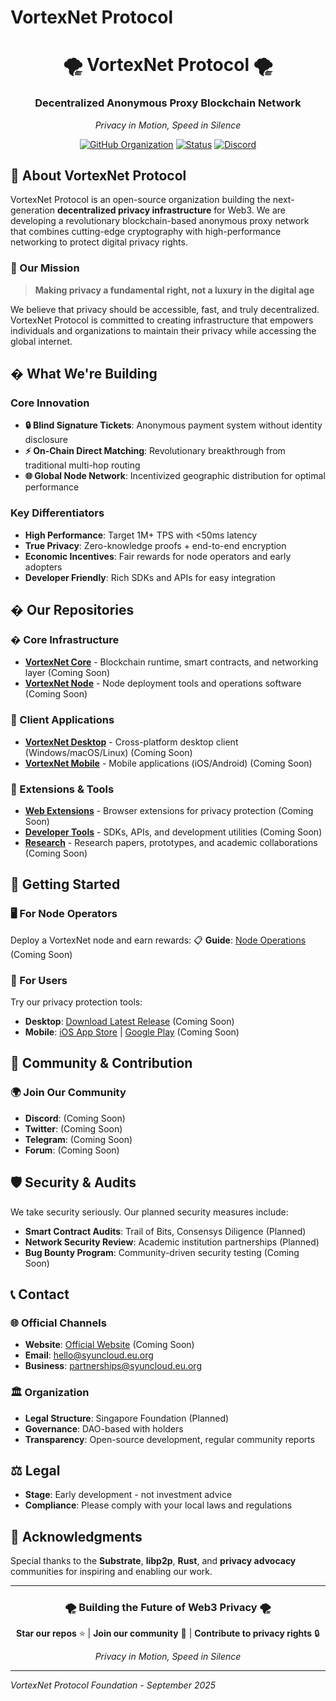 # VortexNet Protocol

<div align="center">
  <h1>🌪️ VortexNet Protocol 🌪️</h1>
  <h3>Decentralized Anonymous Proxy Blockchain Network</h3>
  <p><em>Privacy in Motion, Speed in Silence</em></p>
  
  [![GitHub Organization](https://img.shields.io/badge/GitHub-VortexNet--Protocol-181717?logo=github)](https://github.com/VortexNet-Protocol)
  [![Status](https://img.shields.io/badge/Status-Development-orange)](https://github.com/VortexNet-Protocol)
  [![Discord](https://img.shields.io/badge/Discord-Coming%20Soon-7289da)](https://discord.gg/vortexnet)
</div>

## 🎯 About VortexNet Protocol

VortexNet Protocol is an open-source organization building the next-generation **decentralized privacy infrastructure** for Web3. We are developing a revolutionary blockchain-based anonymous proxy network that combines cutting-edge cryptography with high-performance networking to protect digital privacy rights.

### 🌟 Our Mission
> **Making privacy a fundamental right, not a luxury in the digital age**

We believe that privacy should be accessible, fast, and truly decentralized. VortexNet Protocol is committed to creating infrastructure that empowers individuals and organizations to maintain their privacy while accessing the global internet.

## �️ What We're Building

### Core Innovation
- **🔒 Blind Signature Tickets**: Anonymous payment system without identity disclosure
- **⚡ On-Chain Direct Matching**: Revolutionary breakthrough from traditional multi-hop routing
- **🌐 Global Node Network**: Incentivized geographic distribution for optimal performance

### Key Differentiators
- **High Performance**: Target 1M+ TPS with <50ms latency
- **True Privacy**: Zero-knowledge proofs + end-to-end encryption
- **Economic Incentives**: Fair rewards for node operators and early adopters
- **Developer Friendly**: Rich SDKs and APIs for easy integration

## � Our Repositories

### � Core Infrastructure
- **[VortexNet Core](https://github.com/VortexNet-Protocol/core)** - Blockchain runtime, smart contracts, and networking layer (Coming Soon)
- **[VortexNet Node](https://github.com/VortexNet-Protocol/node)** - Node deployment tools and operations software (Coming Soon)

### 📱 Client Applications
- **[VortexNet Desktop](https://github.com/VortexNet-Protocol/desktop)** - Cross-platform desktop client (Windows/macOS/Linux) (Coming Soon)
- **[VortexNet Mobile](https://github.com/VortexNet-Protocol/mobile)** - Mobile applications (iOS/Android) (Coming Soon)

### 🔗 Extensions & Tools
- **[Web Extensions](https://github.com/VortexNet-Protocol/web-extensions)** - Browser extensions for privacy protection (Coming Soon)
- **[Developer Tools](https://github.com/VortexNet-Protocol/developer-tools)** - SDKs, APIs, and development utilities (Coming Soon)
- **[Research](https://github.com/VortexNet-Protocol/research)** - Research papers, prototypes, and academic collaborations (Coming Soon)

## 🚀 Getting Started

### 🖥️ For Node Operators
Deploy a VortexNet node and earn rewards:
📋 **Guide**: [Node Operations](https://github.com/VortexNet-Protocol/node) (Coming Soon)

### 👤 For Users
Try our privacy protection tools:
- **Desktop**: [Download Latest Release](https://github.com/VortexNet-Protocol/desktop/releases) (Coming Soon)
- **Mobile**: [iOS App Store](https://apps.apple.com) | [Google Play](https://play.google.com) (Coming Soon)

## 🤝 Community & Contribution

### 🌍 Join Our Community
- **Discord**: []() (Coming Soon)
- **Twitter**: []() (Coming Soon)
- **Telegram**: []() (Coming Soon)
- **Forum**: []() (Coming Soon)

## 🛡️ Security & Audits

We take security seriously. Our planned security measures include:
- **Smart Contract Audits**: Trail of Bits, Consensys Diligence (Planned)
- **Network Security Review**: Academic institution partnerships (Planned)
- **Bug Bounty Program**: Community-driven security testing (Coming Soon)

## 📞 Contact

### 🌐 Official Channels
- **Website**: [Official Website]() (Coming Soon)
- **Email**: hello@syuncloud.eu.org
- **Business**: partnerships@syuncloud.eu.org

### 🏛️ Organization
- **Legal Structure**: Singapore Foundation (Planned)
- **Governance**: DAO-based with holders
- **Transparency**: Open-source development, regular community reports

## ⚖️ Legal
- **Stage**: Early development - not investment advice
- **Compliance**: Please comply with your local laws and regulations

## 🙏 Acknowledgments

Special thanks to the **Substrate**, **libp2p**, **Rust**, and **privacy advocacy** communities for inspiring and enabling our work.

---

<div align="center">
  <h3>🌪️ Building the Future of Web3 Privacy 🌪️</h3>
  <p><strong>Star our repos</strong> ⭐ | <strong>Join our community</strong> 🤝 | <strong>Contribute to privacy rights</strong> 🔒</p>
  
  <p><em>Privacy in Motion, Speed in Silence</em></p>
</div>

---

*VortexNet Protocol Foundation - September 2025*
